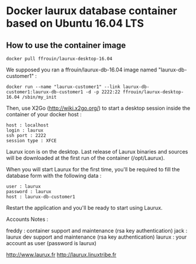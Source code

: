 # Docker laurux database container based on Ubuntu 16.04 LTS

## How to use the container image

	docker pull ffrouin/laurux-desktop-16.04

We supposed you ran a ffrouin/laurux-db-16.04 image named "laurux-db-customer1" :

	docker run --name "laurux-customer1" --link laurux-db-customer1:laurux-db-customer1 -d -p 2222:22 ffrouin/laurux-desktop-16.04 /sbin/my_init

Then, use X2Go (http://wiki.x2go.org/) to start a desktop session inside the container of your docker host :

	host : localhost
	login : laurux
	ssh port : 2222
	session type : XFCE

Laurux icon is on the desktop. Last release of Laurux binaries and sources will be downloaded at the first run of the container (/opt/Laurux).

When you will start Laurux for the first time, you'll be required to fill the database form with the following data :

	user : laurux
	password : laurux
	host : laurux-db-customer1

Restart the application and you'll be ready to start using Laurux.

Accounts Notes :

freddy : container support and maintenance (rsa key authentication)
jack : laurux dev support and maintenance (rsa key authentication)
laurux : your account as user (password is laurux)

http://www.laurux.fr
http://laurux.linuxtribe.fr
